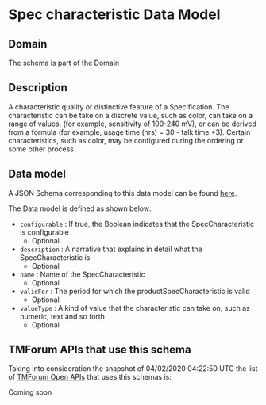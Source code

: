 # Spec characteristic Data Model

## Domain

The  schema is part of the  Domain

## Description

A characteristic quality or distinctive feature of a Specification.  The characteristic can be take on a discrete value, such as color, can take on a range of values, (for example, sensitivity of 100-240 mV), or can be derived from a formula (for example, usage time (hrs) = 30 - talk time *3). Certain characteristics, such as color, may be configured during the ordering or some other process.

## Data model

A JSON Schema corresponding to this data model can be found
[here](https://github.com/tmforum-rand/schemas/blob/candidates/Common/SpecCharacteristic.schema.json).

The Data model is defined as shown below:
- `configurable` : If true, the Boolean indicates that the SpecCharacteristic is configurable
  - Optional
- `description` : A narrative that explains in detail what the SpecCharacteristic is
  - Optional
- `name` : Name of the SpecCharacteristic
  - Optional
- `validFor` : The period for which the productSpecCharacteristic is valid
  - Optional
- `valueType` : A kind of value that the characteristic can take on, such as numeric, text and so forth
  - Optional




## TMForum APIs that use this schema

Taking into consideration the snapshot of 04/02/2020 04:22:50 UTC the list of [TMForum Open APIs](https://www.tmforum.org/open-apis/) that uses this schemas is:

Coming soon